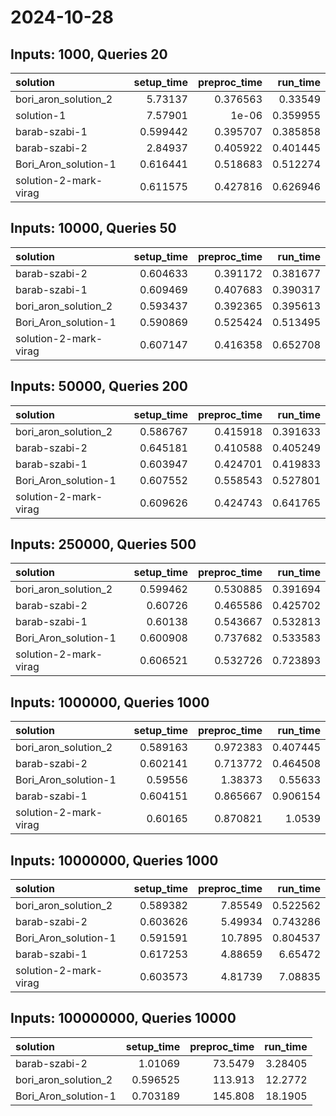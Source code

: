 # 2024-10-28

## Inputs: 1000, Queries 20

| solution              |   setup_time |   preproc_time |   run_time |
|:----------------------|-------------:|---------------:|-----------:|
| bori_aron_solution_2  |     5.73137  |       0.376563 |   0.33549  |
| solution-1            |     7.57901  |       1e-06    |   0.359955 |
| barab-szabi-1         |     0.599442 |       0.395707 |   0.385858 |
| barab-szabi-2         |     2.84937  |       0.405922 |   0.401445 |
| Bori_Aron_solution-1  |     0.616441 |       0.518683 |   0.512274 |
| solution-2-mark-virag |     0.611575 |       0.427816 |   0.626946 |

## Inputs: 10000, Queries 50

| solution              |   setup_time |   preproc_time |   run_time |
|:----------------------|-------------:|---------------:|-----------:|
| barab-szabi-2         |     0.604633 |       0.391172 |   0.381677 |
| barab-szabi-1         |     0.609469 |       0.407683 |   0.390317 |
| bori_aron_solution_2  |     0.593437 |       0.392365 |   0.395613 |
| Bori_Aron_solution-1  |     0.590869 |       0.525424 |   0.513495 |
| solution-2-mark-virag |     0.607147 |       0.416358 |   0.652708 |

## Inputs: 50000, Queries 200

| solution              |   setup_time |   preproc_time |   run_time |
|:----------------------|-------------:|---------------:|-----------:|
| bori_aron_solution_2  |     0.586767 |       0.415918 |   0.391633 |
| barab-szabi-2         |     0.645181 |       0.410588 |   0.405249 |
| barab-szabi-1         |     0.603947 |       0.424701 |   0.419833 |
| Bori_Aron_solution-1  |     0.607552 |       0.558543 |   0.527801 |
| solution-2-mark-virag |     0.609626 |       0.424743 |   0.641765 |

## Inputs: 250000, Queries 500

| solution              |   setup_time |   preproc_time |   run_time |
|:----------------------|-------------:|---------------:|-----------:|
| bori_aron_solution_2  |     0.599462 |       0.530885 |   0.391694 |
| barab-szabi-2         |     0.60726  |       0.465586 |   0.425702 |
| barab-szabi-1         |     0.60138  |       0.543667 |   0.532813 |
| Bori_Aron_solution-1  |     0.600908 |       0.737682 |   0.533583 |
| solution-2-mark-virag |     0.606521 |       0.532726 |   0.723893 |

## Inputs: 1000000, Queries 1000

| solution              |   setup_time |   preproc_time |   run_time |
|:----------------------|-------------:|---------------:|-----------:|
| bori_aron_solution_2  |     0.589163 |       0.972383 |   0.407445 |
| barab-szabi-2         |     0.602141 |       0.713772 |   0.464508 |
| Bori_Aron_solution-1  |     0.59556  |       1.38373  |   0.55633  |
| barab-szabi-1         |     0.604151 |       0.865667 |   0.906154 |
| solution-2-mark-virag |     0.60165  |       0.870821 |   1.0539   |

## Inputs: 10000000, Queries 1000

| solution              |   setup_time |   preproc_time |   run_time |
|:----------------------|-------------:|---------------:|-----------:|
| bori_aron_solution_2  |     0.589382 |        7.85549 |   0.522562 |
| barab-szabi-2         |     0.603626 |        5.49934 |   0.743286 |
| Bori_Aron_solution-1  |     0.591591 |       10.7895  |   0.804537 |
| barab-szabi-1         |     0.617253 |        4.88659 |   6.65472  |
| solution-2-mark-virag |     0.603573 |        4.81739 |   7.08835  |

## Inputs: 100000000, Queries 10000

| solution             |   setup_time |   preproc_time |   run_time |
|:---------------------|-------------:|---------------:|-----------:|
| barab-szabi-2        |     1.01069  |        73.5479 |    3.28405 |
| bori_aron_solution_2 |     0.596525 |       113.913  |   12.2772  |
| Bori_Aron_solution-1 |     0.703189 |       145.808  |   18.1905  |